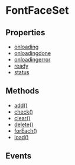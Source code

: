 # FontFaceSet

## Properties

<ul class="items properties">
  <li>
    <a href="">onloading</a>
    <div></div>
  </li>
  <li>
    <a href="">onloadingdone</a>
    <div></div>
  </li>
  <li>
    <a href="">onloadingerror</a>
    <div></div>
  </li>
  <li>
    <a href="">ready</a>
    <div></div>
  </li>
  <li>
    <a href="">status</a>
    <div></div>
  </li>
</ul>

## Methods

<ul class="items methods">
  <li>
    <a href="">add()</a>
    <div></div>
  </li>
  <li>
    <a href="">check()</a>
    <div></div>
  </li>
  <li>
    <a href="">clear()</a>
    <div></div>
  </li>
  <li>
    <a href="">delete()</a>
    <div></div>
  </li>
  <li>
    <a href="">forEach()</a>
    <div></div>
  </li>
  <li>
    <a href="">load()</a>
    <div></div>
  </li>
</ul>

## Events
